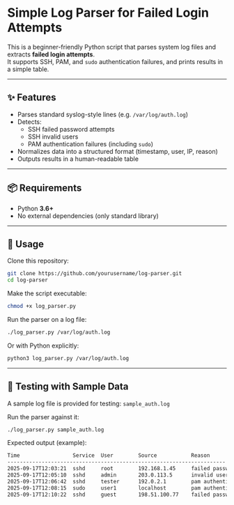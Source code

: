# Simple Log Parser for Failed Login Attempts

This is a beginner-friendly Python script that parses system log files and extracts **failed login attempts**.  
It supports SSH, PAM, and `sudo` authentication failures, and prints results in a simple table.

---

## ✨ Features

- Parses standard syslog-style lines (e.g. `/var/log/auth.log`)
- Detects:
  - SSH failed password attempts
  - SSH invalid users
  - PAM authentication failures (including `sudo`)
- Normalizes data into a structured format (timestamp, user, IP, reason)
- Outputs results in a human-readable table

---

## 📦 Requirements

- Python **3.6+**
- No external dependencies (only standard library)

---

## 🚀 Usage

Clone this repository:

```bash
git clone https://github.com/yourusername/log-parser.git
cd log-parser
```

Make the script executable:

```bash
chmod +x log_parser.py
```

Run the parser on a log file:

```bash
./log_parser.py /var/log/auth.log
```

Or with Python explicitly:

```bash
python3 log_parser.py /var/log/auth.log
```

---

## 🧪 Testing with Sample Data

A sample log file is provided for testing: `sample_auth.log`

Run the parser against it:

```bash
./log_parser.py sample_auth.log
```

Expected output (example):

```bash
Time                 Service  User        Source           Reason
----------------------------------------------------------------------
2025-09-17T12:03:21  sshd     root        192.168.1.45     failed password
2025-09-17T12:05:10  sshd     admin       203.0.113.5      invalid user
2025-09-17T12:06:42  sshd     tester      192.0.2.1        pam authentication failure
2025-09-17T12:08:15  sudo     user1       localhost        pam authentication failure
2025-09-17T12:10:22  sshd     guest       198.51.100.77    failed password (invalid user)
```
